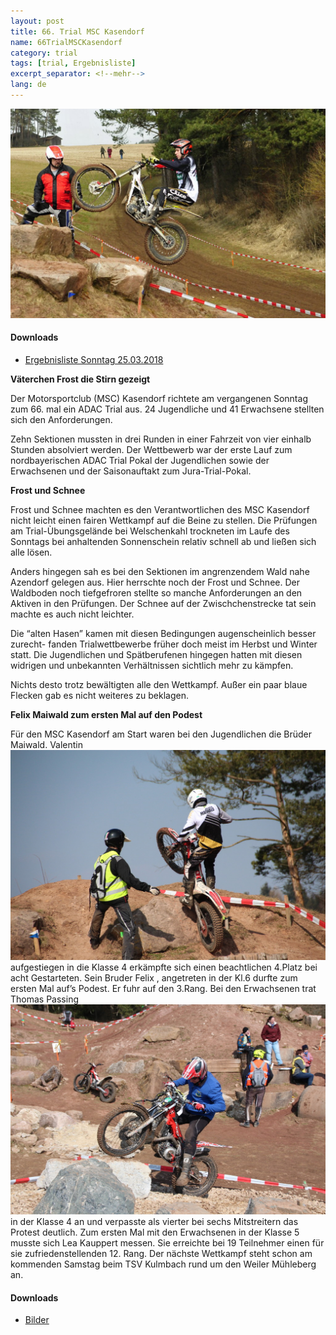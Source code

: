 ```yaml
---
layout: post
title: 66. Trial MSC Kasendorf
name: 66TrialMSCKasendorf
category: trial
tags: [trial, Ergebnisliste]
excerpt_separator: <!--mehr-->
lang: de
---
```


![](https://raw.githubusercontent.com/msc-kasendorf/docker/master/docs/download/_DSC7487.JPG)
#### Downloads

* [Ergebnisliste Sonntag 25.03.2018](/download/20180325_Ergebnisliste_Welschenkahl.pdf)

<!--mehr-->
**Väterchen Frost die Stirn gezeigt**


Der Motorsportclub (MSC) Kasendorf richtete am vergangenen Sonntag zum 66. mal ein ADAC Trial aus. 
24 Jugendliche und 41 Erwachsene stellten sich den Anforderungen.

Zehn Sektionen mussten in drei Runden in einer Fahrzeit von vier einhalb Stunden absolviert werden.
Der Wettbewerb war der erste Lauf zum nordbayerischen ADAC Trial Pokal der Jugendlichen sowie der Erwachsenen und der Saisonauftakt zum Jura-Trial-Pokal.

**Frost und Schnee**

Frost und Schnee machten es den Verantwortlichen des MSC Kasendorf nicht leicht einen fairen Wettkampf auf die Beine zu stellen.
Die Prüfungen am Trial-Ùbungsgelände bei Welschenkahl trockneten im Laufe des Sonntags bei anhaltenden Sonnenschein relativ schnell ab und  ließen sich alle lösen.

Anders hingegen sah es bei den Sektionen im angrenzendem Wald nahe Azendorf gelegen aus.
Hier herrschte noch der Frost und Schnee.
Der Waldboden noch tiefgefroren stellte so manche Anforderungen an den Aktiven in den Prüfungen.
Der Schnee auf der Zwischchenstrecke tat sein machte es auch nicht leichter.

Die “alten Hasen” kamen mit diesen Bedingungen augenscheinlich besser zurecht- fanden Trialwettbewerbe früher doch meist im Herbst und Winter statt.
Die Jugendlichen und Spätberufenen  hingegen hatten mit diesen widrigen und unbekannten Verhältnissen sichtlich mehr zu kämpfen.

Nichts desto trotz bewältigten alle den Wettkampf.
Außer ein paar blaue Flecken gab es nicht weiteres zu beklagen.

**Felix Maiwald zum ersten Mal auf den Podest**

Für den MSC Kasendorf am Start waren bei den Jugendlichen die Brüder Maiwald.
Valentin
![](https://raw.githubusercontent.com/msc-kasendorf/docker/master/docs/download/IMG_4047.JPG)
aufgestiegen in die Klasse 4 erkämpfte sich
einen beachtlichen  4.Platz bei acht Gestarteten.
Sein Bruder Felix , angetreten in der Kl.6 durfte zum ersten Mal  auf’s Podest. Er fuhr auf den 3.Rang.
Bei den Erwachsenen trat Thomas Passing
![](https://raw.githubusercontent.com/msc-kasendorf/docker/master/docs/download/IMG_4033.JPG)
in der Klasse 4 an und verpasste als vierter bei sechs Mitstreitern das Protest deutlich.
Zum ersten Mal mit den Erwachsenen in  der Klasse 5 musste sich Lea Kauppert messen. Sie erreichte bei 19 Teilnehmer einen für sie zufriedenstellenden 12. Rang.
Der nächste Wettkampf steht schon am kommenden Samstag beim TSV Kulmbach rund um den Weiler Mühleberg an.


#### Downloads

* [Bilder](/download/20180325_Ergebnisliste_Welschenkahl.pdf)
